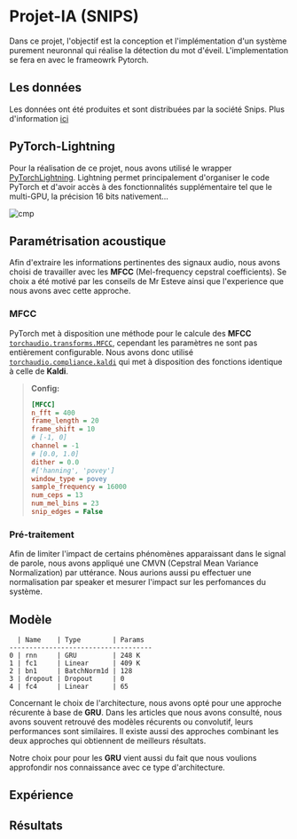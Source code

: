 # Projet-IA (SNIPS)

Dans ce projet, l'objectif est la conception et l'implémentation d'un système purement neuronnal qui réalise la détection du mot d'éveil. L'implementation se fera en avec le frameowrk Pytorch.

## Les données

Les données ont été produites et sont distribuées par la société Snips. Plus d'information [ici](https://github.com/snipsco/keyword-spotting-research-datasets)

## PyTorch-Lightning

 Pour la réalisation de ce projet, nous avons utilisé le wrapper [PyTorchLightning](https://github.com/PyTorchLightning/pytorch-lightning). Lightning permet principalement d'organiser le code PyTorch et d'avoir accès à des fonctionnalités supplémentaire tel que le multi-GPU, la précision 16 bits nativement...

![cmp](https://github.com/PyTorchLightning/pytorch-lightning/blob/master/docs/source/_images/lightning_module/pt_to_pl.png?raw=true)


## Paramétrisation acoustique

Afin d'extraire les informations pertinentes des signaux audio, nous avons choisi de travailler avec les **MFCC** (Mel-frequency cepstral coefficients). Se choix a été motivé par les conseils de Mr Esteve ainsi que l'experience que nous avons avec cette approche.

### MFCC

PyTorch met à disposition une méthode pour le calcule des **MFCC** [`torchaudio.transforms.MFCC`](https://pytorch.org/audio/_modules/torchaudio/transforms.html), cependant les paramètres ne sont pas entièrement configurable. Nous avons donc utilisé [`torchaudio.compliance.kaldi`](https://pytorch.org/audio/compliance.kaldi.html) qui met à disposition des fonctions identique à celle de **Kaldi**.

> **Config:**
> ```ini
> [MFCC]
>n_fft = 400
>frame_length = 20
>frame_shift = 10
> # [-1, 0]
>channel = -1
># [0.0, 1.0]
>dither = 0.0
>#['hanning', 'povey']
>window_type = povey
>sample_frequency = 16000
>num_ceps = 13
>num_mel_bins = 23
>snip_edges = False
> ```

### Pré-traitement

Afin de limiter l'impact de certains phénomènes apparaissant dans le signal de parole, nous avons appliqué une CMVN (Cepstral Mean Variance Normalization) par uttérance. Nous aurions aussi pu effectuer une normalisation par speaker et mesurer l'impact sur les perfomances du système.


## Modèle 

```
  | Name    | Type        | Params
------------------------------------
0 | rnn     | GRU         | 248 K
1 | fc1     | Linear      | 409 K
2 | bn1     | BatchNorm1d | 128
3 | dropout | Dropout     | 0
4 | fc4     | Linear      | 65

```

Concernant le choix de l'architecture, nous avons opté pour une approche récurente à base de **GRU**. Dans les articles que nous avons consulté, nous avons souvent retrouvé des modèles récurents ou convolutif, leurs performances sont similaires. Il existe aussi des approches combinant les deux approches qui obtiennent de meilleurs résultats.

Notre choix pour pour les **GRU** vient aussi du fait que nous voulions approfondir nos connaissance avec ce type d'architecture.

## Expérience



## Résultats